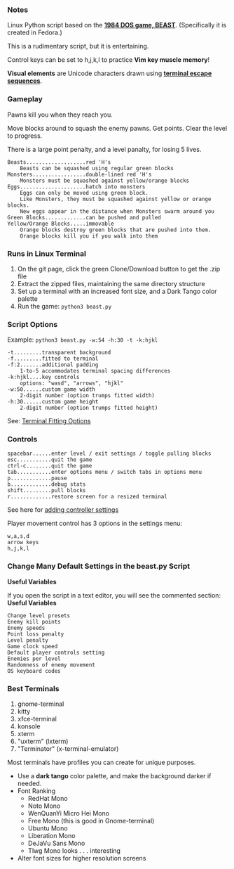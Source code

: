 ### Notes

Linux Python script based on the **[1984 DOS game, BEAST](https://github.com/wattahay/cli-game-scripts/wiki)**. (Specifically it is created in Fedora.)

This is a rudimentary script, but it is entertaining.

Control keys can be set to h,j,k,l to practice **Vim key muscle memory**!

**Visual elements** are Unicode characters drawn using **[terminal escape sequences](https://github.com/wattahay/cli-game-scripts/wiki/Inline-Cursor-Movement)**.

### Gameplay

Pawns kill you when they reach you.

Move blocks around to squash the enemy pawns. Get points. Clear the level to progress.

There is a large point penalty, and a level panalty, for losing 5 lives.

```
Beasts...................red 'H's
	Beasts can be squashed using regular green blocks
Monsters.................double-lined red 'H's
	Monsters must be squashed against yellow/orange blocks
Eggs.....................hatch into monsters
	Eggs can only be moved using green block.
	Like Monsters, they must be squashed against yellow or orange blocks.
	New eggs appear in the distance when Monsters swarm around you
Green Blocks.............can be pushed and pulled
Yellow/Orange Blocks.....immovable
	Orange blocks destroy green blocks that are pushed into them.
	Orange blocks kill you if you walk into them
```

### Runs in Linux Terminal

1. On the git page, click the green Clone/Download button to get the .zip file
2. Extract the zipped files, maintaining the same directory structure
3. Set up a terminal with an increased font size, and a Dark Tango color palette
4. Run the game: `python3 beast.py`

### Script Options

Example: `python3 beast.py -w:54 -h:30 -t -k:hjkl`

```
-t.........transparent background
-f.........fitted to terminal
-f:2.......additional padding
	1-to-5 accommodates terminal spacing differences
-k:hjkl....key controls
	options: "wasd", "arrows", "hjkl"
-w:50......custom game width
	2-digit number (option trumps fitted width)
-h:30......custom game height
	2-digit number (option trumps fitted height)
```

See: [Terminal Fitting Options](https://github.com/wattahay/cli-game-scripts/wiki/Terminal-Fitting-Options)

### Controls

```
spacebar......enter level / exit settings / toggle pulling blocks
esc...........quit the game
ctrl-c........quit the game
tab...........enter options menu / switch tabs in options menu
p.............pause
b.............debug stats
shift.........pull blocks
r.............restore screen for a resized terminal
```
See here for [adding controller settings](https://github.com/wattahay/cli-game-scripts/blob/master/examples/controller.md)

Player movement control has 3 options in the settings menu:

```
w,a,s,d
arrow keys
h,j,k,l
```


### Change Many Default Settings in the beast.py Script

**Useful Variables**

If you open the script in a text editor, you will see the commented section: **Useful Variables**

```
Change level presets
Enemy kill points
Enemy speeds
Point loss penalty
Level penalty
Game clock speed
Default player controls setting
Enemies per level
Randomness of enemy movement
OS keyboard codes
```

### Best Terminals

1. gnome-terminal
2. kitty
3. xfce-terminal
4. konsole
5. xterm
6. "uxterm" (lxterm)
7. "Terminator" (x-terminal-emulator)

Most terminals have profiles you can create for unique purposes.

* Use a **dark tango** color palette, and make the background darker if needed.
* Font Ranking
	* RedHat Mono
	* Noto Mono
	* WenQuanYi Micro Hei Mono
	* Free Mono (this is good in Gnome-terminal)
	* Ubuntu Mono
 	* Liberation Mono
 	* DeJaVu Sans Mono
 	* Tlwg Mono looks . . . interesting
* Alter font sizes for higher resolution screens



